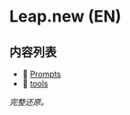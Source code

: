 # Leap.new (EN)

## 内容列表

- 📄 [Prompts](/en/en/leapnew/Prompts.md)
- 📄 [tools](/en/en/leapnew/tools.md)


*完整还原。*